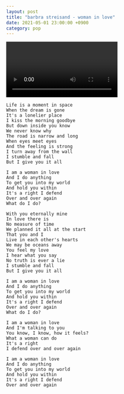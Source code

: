 ```yaml
---
layout: post
title: "barbra streisand - woman in love"
date: 2021-05-01 23:00:00 +0900
category: pop
---
```


<div class="video-container">
    <video id="player" class="video-js vjs-default-skin vjs-big-play-centered" data-json="/public/json/pop/barbra streisand - woman in love.json"></video>
</div>

```
Life is a moment in space
When the dream is gone
It's a lonelier place
I kiss the morning goodbye
But down inside you know
We never know why
The road is narrow and long
When eyes meet eyes
And the feeling is strong
I turn away from the wall
I stumble and fall
But I give you it all

I am a woman in love
And I do anything
To get you into my world
And hold you within
It's a right I defend
Over and over again
What do I do?

With you eternally mine
In love there is
No measure of time
We planned it all at the start
That you and I
Live in each other's hearts
We may be oceans away
You feel my love
I hear what you say
No truth is ever a lie
I stumble and fall
But I give you it all

I am a woman in love
And I do anything
To get you into my world
And hold you within
It's a right I defend
Over and over again
What do I do?

I am a woman in love
And I'm talking to you
You know, I know, how it feels?
What a woman can do
It's a right
I defend over and over again

I am a woman in love
And I do anything
To get you into my world
And hold you within
It's a right I defend
Over and over again
```
